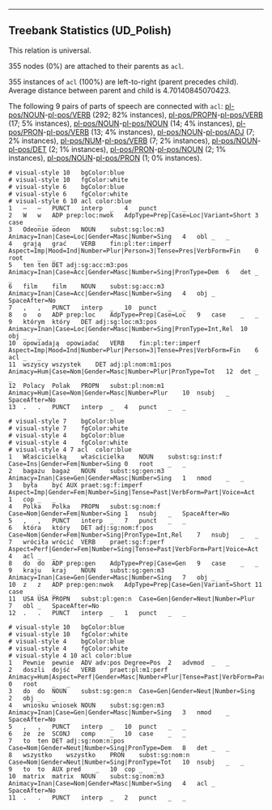 

--------------------------------------------------------------------------------

## Treebank Statistics (UD_Polish)

This relation is universal.

355 nodes (0%) are attached to their parents as `acl`.

355 instances of `acl` (100%) are left-to-right (parent precedes child).
Average distance between parent and child is 4.70140845070423.

The following 9 pairs of parts of speech are connected with `acl`: [pl-pos/NOUN]()-[pl-pos/VERB]() (292; 82% instances), [pl-pos/PROPN]()-[pl-pos/VERB]() (17; 5% instances), [pl-pos/NOUN]()-[pl-pos/NOUN]() (14; 4% instances), [pl-pos/PRON]()-[pl-pos/VERB]() (13; 4% instances), [pl-pos/NOUN]()-[pl-pos/ADJ]() (7; 2% instances), [pl-pos/NUM]()-[pl-pos/VERB]() (7; 2% instances), [pl-pos/NOUN]()-[pl-pos/DET]() (2; 1% instances), [pl-pos/PRON]()-[pl-pos/NOUN]() (2; 1% instances), [pl-pos/NOUN]()-[pl-pos/PRON]() (1; 0% instances).


~~~ conllu
# visual-style 10	bgColor:blue
# visual-style 10	fgColor:white
# visual-style 6	bgColor:blue
# visual-style 6	fgColor:white
# visual-style 6 10 acl	color:blue
1	–	–	PUNCT	interp	_	4	punct	_	_
2	W	w	ADP	prep:loc:nwok	AdpType=Prep|Case=Loc|Variant=Short	3	case	_	_
3	Odeonie	odeon	NOUN	subst:sg:loc:m3	Animacy=Inan|Case=Loc|Gender=Masc|Number=Sing	4	obl	_	_
4	grają	grać	VERB	fin:pl:ter:imperf	Aspect=Imp|Mood=Ind|Number=Plur|Person=3|Tense=Pres|VerbForm=Fin	0	root	_	_
5	ten	ten	DET	adj:sg:acc:m3:pos	Animacy=Inan|Case=Acc|Gender=Masc|Number=Sing|PronType=Dem	6	det	_	_
6	film	film	NOUN	subst:sg:acc:m3	Animacy=Inan|Case=Acc|Gender=Masc|Number=Sing	4	obj	_	SpaceAfter=No
7	,	,	PUNCT	interp	_	10	punct	_	_
8	o	o	ADP	prep:loc	AdpType=Prep|Case=Loc	9	case	_	_
9	którym	który	DET	adj:sg:loc:m3:pos	Animacy=Inan|Case=Loc|Gender=Masc|Number=Sing|PronType=Int,Rel	10	obj	_	_
10	opowiadają	opowiadać	VERB	fin:pl:ter:imperf	Aspect=Imp|Mood=Ind|Number=Plur|Person=3|Tense=Pres|VerbForm=Fin	6	acl	_	_
11	wszyscy	wszystek	DET	adj:pl:nom:m1:pos	Animacy=Hum|Case=Nom|Gender=Masc|Number=Plur|PronType=Tot	12	det	_	_
12	Polacy	Polak	PROPN	subst:pl:nom:m1	Animacy=Hum|Case=Nom|Gender=Masc|Number=Plur	10	nsubj	_	SpaceAfter=No
13	.	.	PUNCT	interp	_	4	punct	_	_

~~~


~~~ conllu
# visual-style 7	bgColor:blue
# visual-style 7	fgColor:white
# visual-style 4	bgColor:blue
# visual-style 4	fgColor:white
# visual-style 4 7 acl	color:blue
1	Właścicielką	właścicielka	NOUN	subst:sg:inst:f	Case=Ins|Gender=Fem|Number=Sing	0	root	_	_
2	bagażu	bagaż	NOUN	subst:sg:gen:m3	Animacy=Inan|Case=Gen|Gender=Masc|Number=Sing	1	nmod	_	_
3	była	być	AUX	praet:sg:f:imperf	Aspect=Imp|Gender=Fem|Number=Sing|Tense=Past|VerbForm=Part|Voice=Act	1	cop	_	_
4	Polka	Polka	PROPN	subst:sg:nom:f	Case=Nom|Gender=Fem|Number=Sing	1	nsubj	_	SpaceAfter=No
5	,	,	PUNCT	interp	_	7	punct	_	_
6	która	który	DET	adj:sg:nom:f:pos	Case=Nom|Gender=Fem|Number=Sing|PronType=Int,Rel	7	nsubj	_	_
7	wróciła	wrócić	VERB	praet:sg:f:perf	Aspect=Perf|Gender=Fem|Number=Sing|Tense=Past|VerbForm=Part|Voice=Act	4	acl	_	_
8	do	do	ADP	prep:gen	AdpType=Prep|Case=Gen	9	case	_	_
9	kraju	kraj	NOUN	subst:sg:gen:m3	Animacy=Inan|Case=Gen|Gender=Masc|Number=Sing	7	obj	_	_
10	z	z	ADP	prep:gen:nwok	AdpType=Prep|Case=Gen|Variant=Short	11	case	_	_
11	USA	USA	PROPN	subst:pl:gen:n	Case=Gen|Gender=Neut|Number=Plur	7	obl	_	SpaceAfter=No
12	.	.	PUNCT	interp	_	1	punct	_	_

~~~


~~~ conllu
# visual-style 10	bgColor:blue
# visual-style 10	fgColor:white
# visual-style 4	bgColor:blue
# visual-style 4	fgColor:white
# visual-style 4 10 acl	color:blue
1	Pewnie	pewnie	ADV	adv:pos	Degree=Pos	2	advmod	_	_
2	doszli	dojść	VERB	praet:pl:m1:perf	Animacy=Hum|Aspect=Perf|Gender=Masc|Number=Plur|Tense=Past|VerbForm=Part|Voice=Act	0	root	_	_
3	do	do	NOUN	subst:sg:gen:n	Case=Gen|Gender=Neut|Number=Sing	2	obj	_	_
4	wniosku	wniosek	NOUN	subst:sg:gen:m3	Animacy=Inan|Case=Gen|Gender=Masc|Number=Sing	3	nmod	_	SpaceAfter=No
5	,	,	PUNCT	interp	_	10	punct	_	_
6	że	że	SCONJ	comp	_	10	case	_	_
7	to	ten	DET	adj:sg:nom:n:pos	Case=Nom|Gender=Neut|Number=Sing|PronType=Dem	8	det	_	_
8	wszystko	wszystko	PRON	subst:sg:nom:n	Case=Nom|Gender=Neut|Number=Sing|PronType=Tot	10	nsubj	_	_
9	to	to	AUX	pred	_	10	cop	_	_
10	matrix	matrix	NOUN	subst:sg:nom:m3	Animacy=Inan|Case=Nom|Gender=Masc|Number=Sing	4	acl	_	SpaceAfter=No
11	.	.	PUNCT	interp	_	2	punct	_	_

~~~


